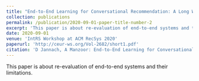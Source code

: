 ```yaml
---
title: "End-to-End Learning for Conversational Recommendation: A Long Way to Go?"
collection: publications
permalink: /publication/2020-09-01-paper-title-number-2
excerpt: 'This paper is about re-evaluation of end-to-end systems and their limitations.'
date: 2020-09-01
venue: 'IntRS Workshop at ACM RecSys 2020'
paperurl: 'http://ceur-ws.org/Vol-2682/short1.pdf'
citation: 'D Jannach, A Manzoor: End-to-End Learning for Conversational Recommendation: A Long Way to Go?, IntRS Workshop at ACM RecSys'20 '
---
```

This paper is about re-evaluation of end-to-end systems and their limitations.




